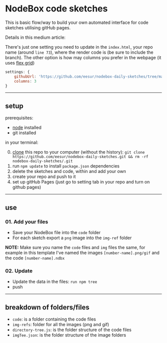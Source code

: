 # NodeBox code sketches

This is basic flow/way to build your own automated interface for code sketches utilising gitHub pages.

Details in this medium article: 

There's just one setting you need to update in the `index.html`, your repo name (around `line 73`), where the render code is (be sure to include the branch). The other option is how may columns you prefer in the webpage (it uses [flex grid](https://developer.mozilla.org/en-US/docs/Web/CSS/CSS_Flexible_Box_Layout/Using_CSS_flexible_boxes))

``` js
settings: {
    githubUrl: 'https://github.com/eesur/nodebox-daily-sketches/tree/master/',
    columns: 3
}
```


-----------

## setup

prerequisites: 
- [node](https://nodejs.org/en/) installed
- git installed

in your terminal:

0. [clone](https://help.github.com/articles/cloning-a-repository/) this repo to your computer (without the history): `git clone https://github.com/eesur/nodebox-daily-sketches.git && rm -rf nodebox-daily-sketches/.git`
1. run `npm update` to install `package.json` dependencies
2. delete the sketches and code, within and add your own
3. create your repo and push to it
4. set up gitHub Pages (just go to setting tab in your repo and turn on github pages)

-----------

## use

### 01. Add your files
- Save your NodeBox file into the `code` folder
- For each sketch export a `png` image into the `img-ref` folder

**NOTE:** Make sure you name the `code` files and `img` files the same, for example in this template I've named the images `[number-name].png/gif` and the code `[number-name].ndbx`

### 02. Update
- Update the data in the files: `run npm tree` 
- push


-----------

## breakdown of folders/files

- `code`: is a folder containing the code files
- `img-refs`: folder for all the images (png and gif)
- `directory-tree.js`: is the folder structure of the code files
- `imgTee.json`: is the folder structure of the image folders
